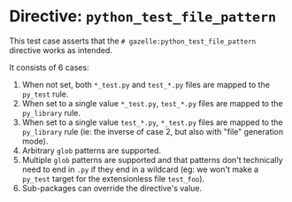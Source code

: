 # Directive: `python_test_file_pattern`

This test case asserts that the `# gazelle:python_test_file_pattern` directive
works as intended.

It consists of 6 cases:

1.  When not set, both `*_test.py` and `test_*.py` files are mapped to the `py_test`
    rule.
2.  When set to a single value `*_test.py`, `test_*.py` files are mapped to the
    `py_library` rule.
3.  When set to a single value `test_*.py`, `*_test.py` files are mapped to the
    `py_library` rule (ie: the inverse of case 2, but also with "file" generation
    mode).
4.  Arbitrary `glob` patterns are supported.
5.  Multiple `glob` patterns are supported and that patterns don't technically
    need to end in `.py` if they end in a wildcard (eg: we won't make a `py_test`
    target for the extensionless file `test_foo`).
6.  Sub-packages can override the directive's value.
